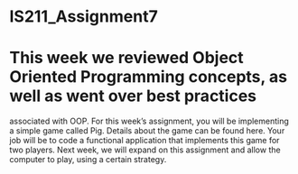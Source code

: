 # IS211_Assignment7
# This week we reviewed Object Oriented Programming concepts, as well as went over best practices
associated with OOP. For this week’s assignment, you will be implementing a simple game called Pig.
Details about the game can be found here. Your job will be to code a functional application that implements
this game for two players. Next week, we will expand on this assignment and allow the computer to play,
using a certain strategy.
